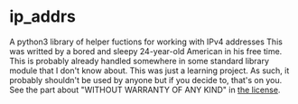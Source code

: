 # ip_addrs
A python3 library of helper fuctions for working with IPv4 addresses
This was writted by a bored and sleepy 24-year-old American in his free time. This is probably already handled somewhere in some standard library module that I don't know about. This was just a learning project. As such, it probably shouldn't be used by anyone but if you decide to, that's on you. See the part about "WITHOUT WARRANTY OF ANY KIND" in [the license](/LICENSE).
